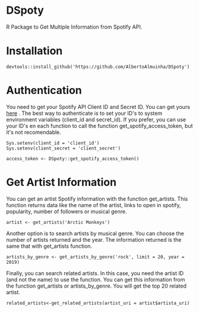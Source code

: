 # DSpoty

R Package to Get Multiple Information from Spotify API.

# Installation

`devtools::install_github('https://github.com/AlbertoAlmuinha/DSpoty')`

# Authentication

You need to get your Spotify API Client ID and Secret ID. You can get yours [here](https://developer.spotify.com/dashboard/) .
The best way to authenticate is to set your ID's to system environment variables (client_id and secret_id). If you prefer, you can use your ID's en each function to call the function get_spotify_access_token, but it's not recomendable.

```
Sys.setenv(client_id = 'client_id')
Sys.setenv(client_secret = 'client_secret')

access_token <- DSpoty::get_spotify_access_token()
```

# Get Artist Information

You can get an artist Spotify information with the function get_artists. This function returns data like the name of the artist, links to open in spotify, popularity, number of followers or musical genre.

```
artist <- get_artists('Arctic Monkeys')
```

Another option is to search artists by musical genre. You can choose the number of artists returned and the year. The information returned is the same that with get_artists function.

```
artists_by_genre <- get_artists_by_genre('rock', limit = 20, year = 2019)
```

Finally, you can search related artists. In this case, you need the artist ID (and not the name) to use the function. You can get this information from the function get_artists or artists_by_genre. You will get the top 20 related artist.

```
related_artists<-get_related_artists(artist_uri = artist$artista_uri)
```


